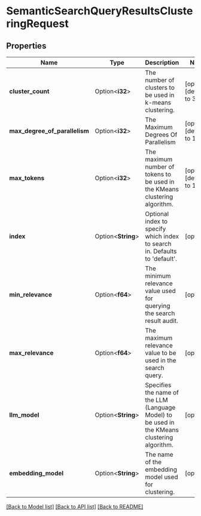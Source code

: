# SemanticSearchQueryResultsClusteringRequest

## Properties

Name | Type | Description | Notes
------------ | ------------- | ------------- | -------------
**cluster_count** | Option<**i32**> | The number of clusters to be used in k-means clustering. | [optional][default to 3]
**max_degree_of_parallelism** | Option<**i32**> | The Maximum Degrees Of Parallelism | [optional][default to 1]
**max_tokens** | Option<**i32**> | The maximum number of tokens to be used in the KMeans clustering algorithm. | [optional][default to 10]
**index** | Option<**String**> | Optional index to specify which index to search in. Defaults to 'default'. | [optional]
**min_relevance** | Option<**f64**> | The minimum relevance value used for querying the search result audit. | [optional]
**max_relevance** | Option<**f64**> | The maximum relevance value to be used in the search query. | [optional]
**llm_model** | Option<**String**> | Specifies the name of the LLM (Language Model) to be used in the KMeans clustering algorithm. | [optional]
**embedding_model** | Option<**String**> | The name of the embedding model used for clustering. | [optional]

[[Back to Model list]](../README.md#documentation-for-models) [[Back to API list]](../README.md#documentation-for-api-endpoints) [[Back to README]](../README.md)


